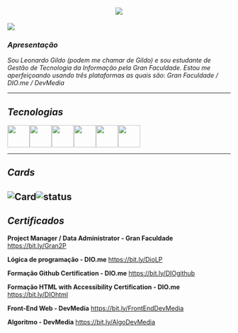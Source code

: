 <h1 align="center">
  <a href="https://git.io/typing-svg">
    <img src="https://readme-typing-svg.herokuapp.com/?lines=Hello,+There!+👋;This+is+Leonardo+Gildo....;Nice+to+meet+you!&center=true&size=30">
  </a>
</h1>
<img align="justify" src="https://visitor-badge.laobi.icu/badge?page_id=L-Gildo.L-Gildo">

### _Apresentação_
_Sou Leonardo Gildo (podem me chamar de Gildo) e sou estudante de Gestão de Tecnologia da Informação pela Gran Faculdade. Estou me aperfeiçoando usando três plataformas as quais são: Gran Faculdade /  DIO.me / DevMedia_


--------
## ___Tecnologias___
<img src="https://cdn.jsdelivr.net/gh/devicons/devicon@latest/icons/html5/html5-original.svg" width="50px"><img src="https://cdn.jsdelivr.net/gh/devicons/devicon@latest/icons/css3/css3-original.svg" width="50px"><img src="https://cdn.jsdelivr.net/gh/devicons/devicon@latest/icons/java/java-original.svg" width="50px"><img src="https://cdn.jsdelivr.net/gh/devicons/devicon@latest/icons/azuresqldatabase/azuresqldatabase-original.svg" width="50px"><img src="https://cdn.jsdelivr.net/gh/devicons/devicon@latest/icons/thealgorithms/thealgorithms-original.svg" width="50px"><img src="https://cdn.jsdelivr.net/gh/devicons/devicon@latest/icons/github/github-original.svg" width="50px">

----
## ___Cards___
![Card](https://github-readme-stats.vercel.app/api?username=L-Gildo&theme=merko&show_icons=true)![status](https://github-readme-stats.vercel.app/api/top-langs/?username=L-Gildo&hide=html&layout=compact&theme=merko)
-----
## ___Certificados___ 
__Project Manager / Data Administrator - Gran Faculdade__
<a>https://bit.ly/Gran2P</a>

__Lógica de programação - DIO.me__
<a>https://bit.ly/DioLP</a>

__Formação Github Certification - DIO.me__ <a>https://bit.ly/DIOgithub</a>

__Formação HTML with Accessibility Certification - DIO.me__ <a>https://bit.ly/DIOhtml</a>

__Front-End Web - DevMedia__ <a>https://bit.ly/FrontEndDevMedia</a>

__Algoritmo - DevMedia__ <a>https://bit.ly/AlgoDevMedia</a>
